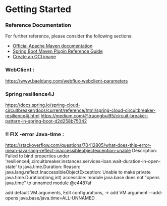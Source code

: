 # Getting Started

### Reference Documentation
For further reference, please consider the following sections:

* [Official Apache Maven documentation](https://maven.apache.org/guides/index.html)
* [Spring Boot Maven Plugin Reference Guide](https://docs.spring.io/spring-boot/docs/3.2.2/maven-plugin/reference/html/)
* [Create an OCI image](https://docs.spring.io/spring-boot/docs/3.2.2/maven-plugin/reference/html/#build-image)

### WebClient : 
https://www.baeldung.com/webflux-webclient-parameters

### Spring resilience4J
https://docs.spring.io/spring-cloud-circuitbreaker/docs/current/reference/html/spring-cloud-circuitbreaker-resilience4j.html
https://medium.com/@truongbui95/circuit-breaker-pattern-in-spring-boot-d2d258b75042

### !! FIX -error Java-time :
https://stackoverflow.com/questions/70412805/what-does-this-error-mean-java-lang-reflect-inaccessibleobjectexception-unable
Description:
    Failed to bind properties under 'resilience4j.circuitbreaker.instances.services-loan.wait-duration-in-open-state' to java.time.Duration:
    Reason: java.lang.reflect.InaccessibleObjectException: Unable to make private java.time.Duration(long,int) accessible: module java.base does not "opens java.time" to unnamed module @e4487af

add default VM arguments, Edit configurations, -> add VM argument
--add-opens java.base/java.time=ALL-UNNAMED